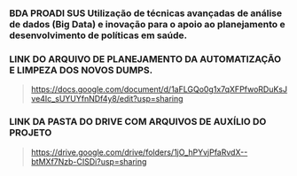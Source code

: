 ### BDA PROADI SUS Utilização de técnicas avançadas de análise de dados (Big Data) e inovação para o apoio ao planejamento e desenvolvimento de políticas em saúde.<br>


### LINK DO ARQUIVO DE PLANEJAMENTO DA AUTOMATIZAÇÃO E LIMPEZA DOS NOVOS DUMPS.<br>
>https://docs.google.com/document/d/1aFLGQo0g1x7qXFPfwoRDuKsJve4Ic_sUYUYfnNDf4y8/edit?usp=sharing

### LINK DA PASTA DO DRIVE COM ARQUIVOS DE AUXÍLIO DO PROJETO<br>
>https://drive.google.com/drive/folders/1jO_hPYvjPfaRvdX--btMXf7Nzb-CISDi?usp=sharing
